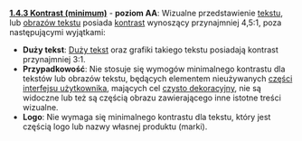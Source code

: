 [**1.4.3 Kontrast (minimum)**](https://wcag.lepszyweb.pl/#contrast-minimum) - **poziom AA**: Wizualne przedstawienie <a href="#" data-toggle="tooltip" data-original-title="{{site.data.glossary.tekst | strip_html | replace: '*', ''}}">tekstu</a>, lub <a href="#" data-toggle="tooltip" data-original-title="{{site.data.glossary.obraz_tekstu | strip_html | replace: '*', ''}}">obrazów tekstu</a> posiada <a href="#" data-toggle="tooltip" data-original-title="{{site.data.glossary.wspolczynnik_kontrastu | strip_html | replace: '*', ''}}">kontrast</a> wynoszący przynajmniej 4,5:1, poza następującymi wyjątkami:

- **Duży tekst**: <a href="#" data-toggle="tooltip" data-original-title="{{site.data.glossary.duza_wielkosc_tekstu | strip_html | replace: '*', ''}}">Duży tekst</a> oraz grafiki takiego tekstu posiadają kontrast przynajmniej 3:1.
- **Przypadkowość**: Nie stosuje się wymogów minimalnego kontrastu dla tekstów lub obrazów tekstu, będących elementem nieużywanych <a href="#" data-toggle="tooltip" data-original-title="{{site.data.glossary.komponent_interfejsu_uzytkownika | strip_html | replace: '*', ''}}">części interfejsu użytkownika</a>, mających cel <a href="#" data-toggle="tooltip" data-original-title="{{site.data.glossary.wylacznie_dekoracyjny | strip_html | replace: '*', ''}}">czysto dekoracyjny</a>, nie są widoczne lub też są częścią obrazu zawierającego inne istotne treści wizualne.
- **Logo**: Nie wymaga się minimalnego kontrastu dla tekstu, który jest częścią logo lub nazwy własnej produktu (marki).

